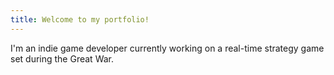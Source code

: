 ```yaml
---
title: Welcome to my portfolio!
---
```


I'm an indie game developer currently working on a real-time strategy game set during the Great War.
